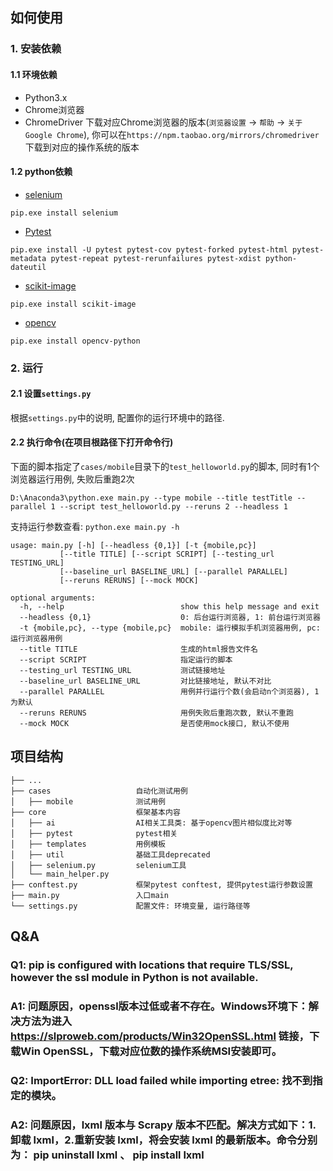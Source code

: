 ## 如何使用

### 1. 安装依赖

#### 1.1 环境依赖

* Python3.x
* Chrome浏览器
* ChromeDriver 下载对应Chrome浏览器的版本(`浏览器设置` -> `帮助` -> `关于Google Chrome`), 你可以在`https://npm.taobao.org/mirrors/chromedriver`下载到对应的操作系统的版本

#### 1.2 python依赖

* [selenium](https://www.seleniumhq.org/docs/03_webdriver.jsp)

```
pip.exe install selenium
```

* [Pytest](http://doc.pytest.org/en/latest/getting-started.html)

```
pip.exe install -U pytest pytest-cov pytest-forked pytest-html pytest-metadata pytest-repeat pytest-rerunfailures pytest-xdist python-dateutil
```

* [scikit-image](https://scikit-image.org/download.html)

```
pip.exe install scikit-image
```

* [opencv](https://github.com/skvark/opencv-python)

```
pip.exe install opencv-python
```

### 2. 运行

#### 2.1 设置`settings.py`

根据`settings.py`中的说明, 配置你的运行环境中的路径.

#### 2.2 执行命令(在项目根路径下打开命令行)

下面的脚本指定了`cases/mobile`目录下的`test_helloworld.py`的脚本, 同时有1个浏览器运行用例, 失败后重跑2次

```
D:\Anaconda3\python.exe main.py --type mobile --title testTitle --parallel 1 --script test_helloworld.py --reruns 2 --headless 1
```

支持运行参数查看: `python.exe main.py -h`

```
usage: main.py [-h] [--headless {0,1}] [-t {mobile,pc}]
           [--title TITLE] [--script SCRIPT] [--testing_url TESTING_URL]
           [--baseline_url BASELINE_URL] [--parallel PARALLEL]
           [--reruns RERUNS] [--mock MOCK]

optional arguments:
  -h, --help                          show this help message and exit
  --headless {0,1}                    0: 后台运行浏览器, 1: 前台运行浏览器
  -t {mobile,pc}, --type {mobile,pc}  mobile: 运行模拟手机浏览器用例, pc: 运行浏览器用例
  --title TITLE                       生成的html报告文件名
  --script SCRIPT                     指定运行的脚本
  --testing_url TESTING_URL           测试链接地址
  --baseline_url BASELINE_URL         对比链接地址, 默认不对比
  --parallel PARALLEL                 用例并行运行个数(会启动n个浏览器), 1为默认
  --reruns RERUNS                     用例失败后重跑次数, 默认不重跑
  --mock MOCK                         是否使用mock接口, 默认不使用
 ```

## 项目结构

```
├── ...
├── cases                   自动化测试用例
│   ├── mobile              测试用例
├── core                    框架基本内容
│   ├── ai                  AI相关工具类: 基于opencv图片相似度比对等
│   ├── pytest              pytest相关
│   ├── templates           用例模板
│   ├── util                基础工具deprecated
│   ├── selenium.py         selenium工具
│   └── main_helper.py      
├── conftest.py             框架pytest conftest, 提供pytest运行参数设置
├── main.py                 入口main
└── settings.py             配置文件: 环境变量, 运行路径等
```

## Q&A

### Q1: pip is configured with locations that require TLS/SSL, however the ssl module in Python is not available.

### A1: 问题原因，openssl版本过低或者不存在。Windows环境下：解决方法为进入 https://slproweb.com/products/Win32OpenSSL.html 链接，下载Win OpenSSL，下载对应位数的操作系统MSI安装即可。

### Q2: ImportError: DLL load failed while importing etree: 找不到指定的模块。

### A2: 问题原因，lxml 版本与 Scrapy 版本不匹配。解决方式如下：1.卸载 lxml，2.重新安装 lxml，将会安装 lxml 的最新版本。命令分别为： pip uninstall lxml 、 pip install lxml
